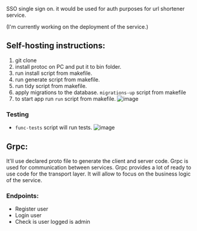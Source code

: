 SSO single sign on. 
it would be used for auth purposes for url shortener service. 

(I'm currently working on the deployment of the service.)

## Self-hosting instructions: 
1. git clone
2. install protoc on PC and put it to bin folder.
3. run install script from makefile. 
4. run generate script from makefile.
5. run tidy script from makefile.
6. apply migrations to the database.
   `migrations-up` script from makefile
7. to start app run `run` script from makefile.
![image](https://github.com/user-attachments/assets/c28e867b-972c-4c63-833a-6995e108a91e)

### Testing
- `func-tests` script will run tests.
![image](https://github.com/user-attachments/assets/a9e36644-2e87-43fe-8cf2-0783ea67e5a6)

## Grpc:
It'll use declared proto file to generate the client and server code.
Grpc is used for communication between services. 
Grpc provides a lot of ready to use code for the transport layer.
It will allow to focus on the business logic of the service.

### Endpoints:
- Register user 
- Login user
- Check is user logged is admin
